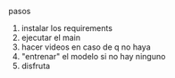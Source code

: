 pasos
1. instalar los requirements
2. ejecutar el main
3. hacer videos en caso de q no haya
4. "entrenar" el modelo si no hay ninguno
5. disfruta